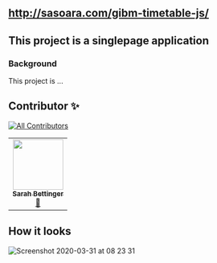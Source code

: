 <!-- https://github.com/<OWNER>/<REPOSITORY>/workflows/<WORKFLOW_NAME>/badge.svg -->

<!-- ![](https://github.com/github/covid19-dashboard/workflows/GH-Pages%20Status/badge.svg) -->


## http://sasoara.com/gibm-timetable-js/

## This project is a singlepage application

### Background

This project is ...



## Contributor ✨

<!-- ALL-CONTRIBUTORS-BADGE:START - Do not remove or modify this section -->
[![All Contributors](https://img.shields.io/badge/all_contributors-1-orange.svg?style=flat-square)](#contributors-)
<!-- ALL-CONTRIBUTORS-BADGE:END -->



<!-- prettier-ignore-start -->
<!-- markdownlint-disable -->

<table>
  <tr>
    <td align="center"><a href="http://sasoara.com"><img src="https://avatars2.githubusercontent.com/u/51110137?v=4" width="100px;" alt=""/><br /><sub><b>Sarah Bettinger</b></sub></a><br /><a href="#maintenance-sasoara" title="Maintenance">🦕</a></td>
  </tr>
</table>

<!-- markdownlint-enable -->


## How it looks

![Screenshot 2020-03-31 at 08 23 31](https://user-images.githubusercontent.com/51110137/77994711-c9390780-732a-11ea-8600-853d56b8c8f3.png)
